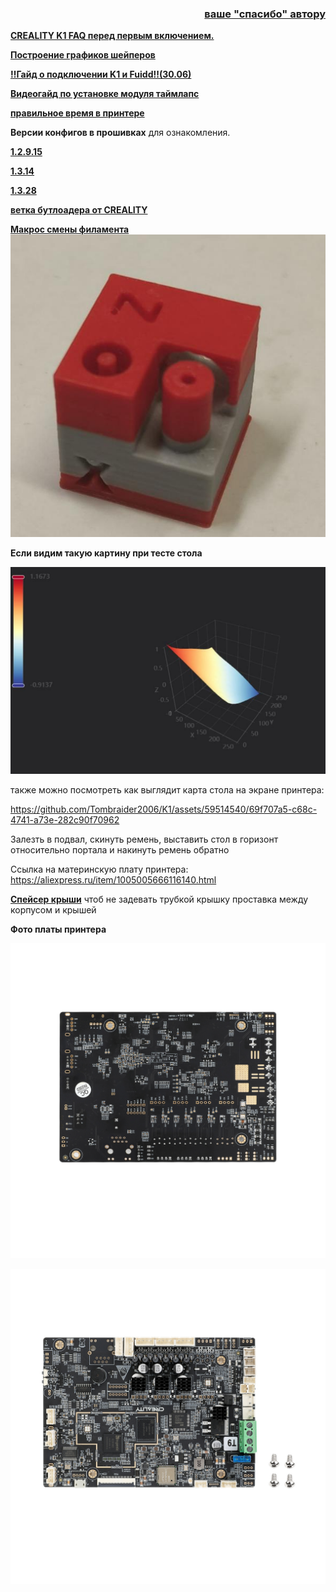 <h3 align="right"><a href="https://pay.cloudtips.ru/p/f84bf0b2" target="_blank">ваше "спасибо" автору</a></h3>


[**CREALITY K1 FAQ перед первым включением.**](before_use.md)

[**Построение графиков шейперов**](shaper_craft.md)

[**‼️Гайд о подключении K1 и Fuidd‼️(30.06)**](mod_img.md)

[**Видеогайд по установке модуля таймлапс**](https://youtu.be/Bpfy8Osb2o0)


[**правильное время в принтере**](/date/readme.md)

**Версии конфигов в прошивках** для ознакомления.

[**1.2.9.15**](/version_config/1_2_9_15/)
    
[**1.3.14**](/version_config/1.3.14/)

[**1.3.28**](/version_config/1_3_28/)

[**ветка бутлоадера от CREALITY**](https://github.com/CrealityOfficial/K1_Series_Annex/releases/tag/V1.0.0)

[**Макрос смены филамента**](/filament/readme.md)
![](filament/1.jpg)

**Если видим такую картину при тесте стола**

![](table.jpg)


также можно посмотреть как выглядит карта стола на экране принтера:

https://github.com/Tombraider2006/K1/assets/59514540/69f707a5-c68c-4741-a73e-282c90f70962


Залезть в подвал, скинуть ремень, выставить стол в горизонт относительно портала и накинуть ремень обратно

Ссылка на материнскую плату принтера: https://aliexpress.ru/item/1005005666116140.html


[**Спейсер крыши**](extender.zip) чтоб не задевать трубкой крышку проставка между корпусом и крышей

**Фото платы принтера**

![](plateform.jpg)

![](plateform1.jpg)
